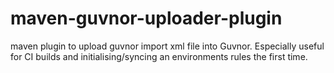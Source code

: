 maven-guvnor-uploader-plugin
============================

maven plugin to upload guvnor import xml file into Guvnor. Especially useful for CI builds and initialising/syncing an environments rules the first time.